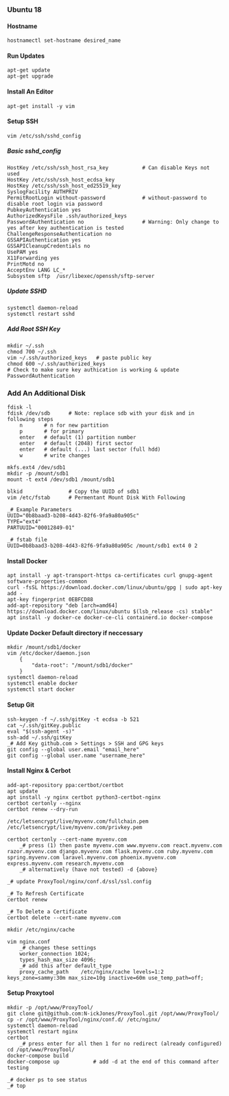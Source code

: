 ### Ubuntu 18

#### Hostname
	hostnamectl set-hostname desired_name

#### Run Updates
	apt-get update
	apt-get upgrade

#### Install An Editor
	apt-get install -y vim
	
#### Setup SSH
	vim /etc/ssh/sshd_config
	
##### Basic sshd_config
	HostKey /etc/ssh/ssh_host_rsa_key			# Can disable Keys not used
	HostKey /etc/ssh/ssh_host_ecdsa_key
	HostKey /etc/ssh/ssh_host_ed25519_key
	SyslogFacility AUTHPRIV
	PermitRootLogin without-password			# without-password to disable root login via password
	PubkeyAuthentication yes
	AuthorizedKeysFile .ssh/authorized_keys
	PasswordAuthentication no					# Warning: Only change to yes after key authentication is tested
	ChallengeResponseAuthentication no
	GSSAPIAuthentication yes
	GSSAPICleanupCredentials no
	UsePAM yes
	X11Forwarding yes
	PrintMotd no
	AcceptEnv LANG LC_*
	Subsystem sftp  /usr/libexec/openssh/sftp-server
	
##### Update SSHD
	systemctl daemon-reload
	systemctl restart sshd
	
##### Add Root SSH Key
	mkdir ~/.ssh
	chmod 700 ~/.ssh
	vim ~/.ssh/authorized_keys   # paste public key
	chmod 600 ~/.ssh/authorized_keys
	# Check to make sure key authication is working & update PasswordAuthentication
	
	
### Add An Additional Disk
    fdisk -l
    fdisk /dev/sdb		# Note: replace sdb with your disk and in following steps
        n		# n for new partition
		p 		# for primary
		enter	# default (1) partition number
		enter	# default (2048) first sector
		enter	# default (...) last sector (full hdd)
        w 		# write changes

    mkfs.ext4 /dev/sdb1
	mkdir -p /mount/sdb1
    mount -t ext4 /dev/sdb1 /mount/sdb1

	blkid				# Copy the UUID of sdb1
    vim /etc/fstab     	# Permentant Mount Disk With Following
	
	_# Example Parameters
	UUID="0b8baad3-b208-4d43-82f6-9fa9a80a905c" 
	TYPE="ext4" 
	PARTUUID="00012849-01"
	
	_# fstab file
	UUID=0b8baad3-b208-4d43-82f6-9fa9a80a905c /mount/sdb1 ext4 0 2
	
#### Install Docker
	apt install -y apt-transport-https ca-certificates curl gnupg-agent software-properties-common
	curl -fsSL https://download.docker.com/linux/ubuntu/gpg | sudo apt-key add -
	apt-key fingerprint 0EBFCD88
	add-apt-repository "deb [arch=amd64] https://download.docker.com/linux/ubuntu $(lsb_release -cs) stable"
	apt install -y docker-ce docker-ce-cli containerd.io docker-compose
	
#### Update Docker Default directory if neccessary
	mkdir /mount/sdb1/docker
    vim /etc/docker/daemon.json
		{
			"data-root": "/mount/sdb1/docker"
		}
    systemctl daemon-reload
    systemctl enable docker
	systemctl start docker
	
#### Setup Git
	ssh-keygen -f ~/.ssh/gitKey -t ecdsa -b 521
	cat ~/.ssh/gitKey.public
	eval "$(ssh-agent -s)"
	ssh-add ~/.ssh/gitKey
	_# Add Key github.com > Settings > SSH and GPG keys
	git config --global user.email "email_here"
	git config --global user.name "username_here"
    
	
#### Install Nginx & Cerbot
	add-apt-repository ppa:certbot/certbot
	apt update
	apt install -y nginx certbot python3-certbot-nginx
	certbot certonly --nginx
	certbot renew --dry-run
	
	/etc/letsencrypt/live/myvenv.com/fullchain.pem
	/etc/letsencrypt/live/myvenv.com/privkey.pem
	
	certbot certonly --cert-name myvenv.com
		_# press (1) then paste myvenv.com www.myvenv.com react.myvenv.com razor.myvenv.com django.myvenv.com flask.myvenv.com ruby.myvenv.com spring.myvenv.com laravel.myvenv.com phoenix.myvenv.com express.myvenv.com research.myvenv.com
		_# alternatively (have not tested) -d {above}
	
	_# update ProxyTool/nginx/conf.d/ssl/ssl.config
	
	_# To Refresh Certificate
	certbot renew
	
	_# To Delete a Certificate
	certbot delete --cert-name myvenv.com
	
	mkdir /etc/nginx/cache
	
	vim nginx.conf
		_# changes these settings
		worker_connection 1024;
		types_hash_max_size 4096;
		_# add this after default_type
		proxy_cache_path    /etc/nginx/cache levels=1:2 keys_zone=sammy:30m max_size=10g inactive=60m use_temp_path=off;
	
#### Setup Proxytool
	mkdir -p /opt/www/ProxyTool/
	git clone git@github.com:N-ickJones/ProxyTool.git /opt/www/ProxyTool/
	cp -r /opt/www/ProxyTool/nginx/conf.d/ /etc/nginx/
	systemctl daemon-reload
	systemctl restart nginx
	certbot
		_# press enter for all then 1 for no redirect (already configured)
	cd /opt/www/ProxyTool/
	docker-compose build
	docker-compose up			# add -d at the end of this command after testing
	
	_# docker ps to see status
	_# top

